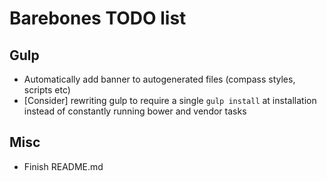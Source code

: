 # Barebones TODO list

## Gulp

 * Automatically add banner to autogenerated files (compass styles, scripts etc)
 * [Consider] rewriting gulp to require a single `gulp install` at installation
   instead of constantly running bower and vendor tasks

## Misc

 * Finish README.md
